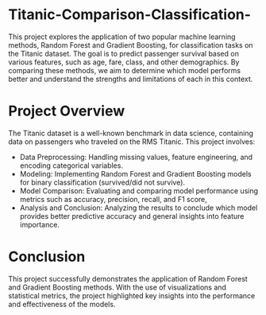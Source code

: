 # Titanic-Comparison-Classification-
This project explores the application of two popular machine learning methods, Random Forest and Gradient Boosting, for classification tasks on the Titanic dataset. The goal is to predict passenger survival based on various features, such as age, fare, class, and other demographics. By comparing these methods, we aim to determine which model performs better and understand the strengths and limitations of each in this context.

# Project Overview
The Titanic dataset is a well-known benchmark in data science, containing data on passengers who traveled on the RMS Titanic. This project involves:
* Data Preprocessing: Handling missing values, feature engineering, and encoding categorical variables.
* Modeling: Implementing Random Forest and Gradient Boosting models for binary classification (survived/did not survive).
* Model Comparison: Evaluating and comparing model performance using metrics such as accuracy, precision, recall, and F1 score, 
* Analysis and Conclusion: Analyzing the results to conclude which model provides better predictive accuracy and general insights into feature importance.

# Conclusion
This project successfully demonstrates the application of Random Forest and Gradient Boosting methods. With the use of visualizations and statistical metrics, the project highlighted key insights into the performance and effectiveness of the models.
